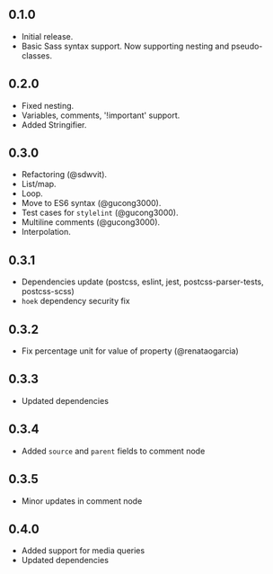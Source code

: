 ## 0.1.0
* Initial release.
* Basic Sass syntax support. Now supporting nesting and pseudo-classes.

## 0.2.0
* Fixed nesting.
* Variables, comments, '!important' support.
* Added Stringifier.

## 0.3.0
* Refactoring (@sdwvit).
* List/map.
* Loop.
* Move to ES6 syntax (@gucong3000).
* Test cases for `stylelint` (@gucong3000).
* Multiline comments (@gucong3000).
* Interpolation.

## 0.3.1
* Dependencies update (postcss, eslint, jest, postcss-parser-tests, postcss-scss)
* `hoek` dependency security fix

## 0.3.2
* Fix percentage unit for value of property (@renataogarcia)

## 0.3.3
* Updated dependencies

## 0.3.4
* Added `source` and `parent` fields to comment node

## 0.3.5
* Minor updates in comment node

## 0.4.0
* Added support for media queries
* Updated dependencies